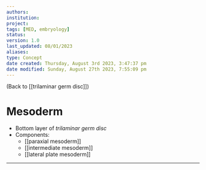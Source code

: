 ```yaml
---
authors: 
institution: 
project: 
tags: [MED, embryology]
status: 
version: 1.0
last_updated: 08/01/2023 
aliases: 
type: Concept
date created: Thursday, August 3rd 2023, 3:47:37 pm
date modified: Sunday, August 27th 2023, 7:55:09 pm
---
```


(Back to [[trilaminar germ disc]])

# Mesoderm

- Bottom layer of _trilaminar germ disc_
- Components:
	- [[paraxial mesoderm]]
	- [[intermediate mesoderm]]
	- [[lateral plate mesoderm]]

---
